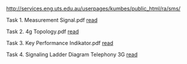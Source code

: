 http://services.eng.uts.edu.au/userpages/kumbes/public_html/ra/sms/

Task 1. Measurement Signal.pdf [read](https://github.com/syaifulahdan/mix/blob/master/Network-Performance-and-Quality-of-Service/Task/Task%201.%20Measurement%20Signal.pdf)

Task 2. 4g Topology.pdf [read](https://github.com/syaifulahdan/mix/blob/master/Network-Performance-and-Quality-of-Service/Task/Task%202.%204G%20Topology.pdf)

Task 3. Key Performance Indikator.pdf [read](https://github.com/syaifulahdan/mix/blob/master/Network-Performance-and-Quality-of-Service/Task/Task%203.%20Key%20Performance%20Indicator.pdf)

Task 4. Signaling Ladder Diagram Telephony 3G [read](https://github.com/syaifulahdan/mix/blob/master/Network-Performance-and-Quality-of-Service/Task/Task%204.%20Signaling%20Ladder%20Diagram%20Telephony%203G.pdf)
